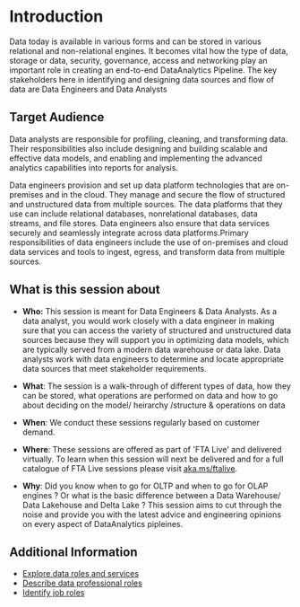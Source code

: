 # Introduction

Data today is available in various forms and can be stored in various relational and non-relational engines. It becomes vital how the type of data, storage or data, security, governance, access and networking play an important role in creating an end-to-end DataAnalytics Pipeline. The key stakeholders here in identifying and designing data sources and flow of data are Data Engineers and Data Analysts

## Target Audience

Data analysts are responsible for profiling, cleaning, and transforming data.
Their responsibilities also include designing and building scalable and effective data models, and enabling and implementing the advanced analytics capabilities into reports for analysis.

Data engineers provision and set up data platform technologies that are on-premises and in the cloud. They manage and secure the flow of structured and unstructured data from multiple sources. The data platforms that they use can include relational databases, nonrelational databases, data streams, and file stores. Data engineers also ensure that data services securely and seamlessly integrate across data platforms.Primary responsibilities of data engineers include the use of on-premises and cloud data services and tools to ingest, egress, and transform data from multiple sources.

## What is this session about

* **Who:** This session is meant for Data Engineers & Data Analysts. As a data analyst, you would work closely with a data engineer in making sure that you can access the variety of structured and unstructured data sources because they will support you in optimizing data models, which are typically served from a modern data warehouse or data lake. Data analysts work with data engineers to determine and locate appropriate data sources that meet stakeholder requirements.

* **What**: The session is a walk-through of different types of data, how they can be stored, what operations are performed on data and how to go about deciding on the model/ heirarchy /structure & operations on data

* **When**: We conduct these sessions regularly based on customer demand. 

* **Where**: These sessions are offered as part of 'FTA Live' and delivered virtually. To learn when this session will next be delivered and for a full catalogue of FTA Live sessions please visit [aka.ms/ftalive](https://aka.ms/ftalive).

* **Why**: Did you know when to go for OLTP and when to go for OLAP engines ? Or what is the basic difference between a Data Warehouse/ Data Lakehouse and Delta Lake ? This session aims to cut through the noise and provide you with the latest advice and engineering opinions on every aspect of DataAnalytics pipleines.

## Additional Information

* [Explore data roles and services](https://learn.microsoft.com/training/modules/explore-roles-responsibilities-world-of-data/)
* [Describe data professional roles](https://learn.microsoft.com/training/modules/understand-data-roles-services-products/4-data-professionals)
* [Identify job roles](https://learn.microsoft.com/training/modules/data-engineering-processes/2-roles-and-responsibilities)